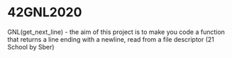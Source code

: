 # 42GNL2020
GNL(get_next_line) - the aim of this project is to make you code a function that returns a line ending with a newline, read from a file descriptor (21 School by Sber)
